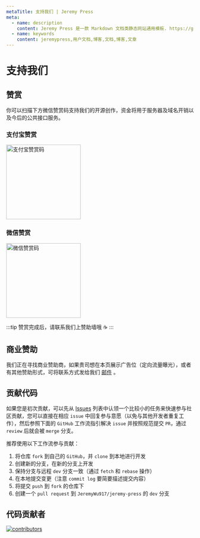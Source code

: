 ```yaml
---
metaTitle: 支持我们 | Jeremy Press
meta:
  - name: description
    content: Jeremy Press 是一款 Markdown 文档类静态网站通用模板. https://github.com/JeremyWu917/jeremy-press
  - name: keywords
    content: jeremypress,用户文档,博客,文档,博客,文章
---
```


# 支持我们

## 赞赏

你可以扫描下方微信赞赏码支持我们的开源创作，资金将用于服务器及域名开销以及今后的公共接口服务。

### 支付宝赞赏

<img src="https://gitee.com/jeremywuiot/img-res-all/raw/master/src/iie_shop/Alipay.png" width="200" alt="支付宝赞赏码">

### 微信赞赏

<img src="https://gitee.com/jeremywuiot/img-res-all/raw/master/src/iie_shop/Wechat.png" width="200" alt="微信赞赏码">

:::tip
赞赏完成后，请联系我们上赞助墙哦 :coffee:
:::

## 商业赞助

我们正在寻找商业赞助商，如果贵司想在本页展示广告位（定向流量曝光），或者有其他赞助形式，可将联系方式发给我们 [邮件](mailto:jeremy.wu@foxmail.com) 。

## 贡献代码

如果您是初次贡献，可以先从 [Issues](https://github.com/JeremyWu917/jeremy-press/issues) 列表中认领一个比较小的任务来快速参与社区贡献，您可以直接在相应 `issue` 中回复参与意愿（以免与其他开发者重复工作），然后参照下面的 `GitHub` 工作流指引解决 `issue` 并按照规范提交 `PR`，通过 `review` 后就会被 `merge` 分支。

推荐使用以下工作流参与贡献：

1. 将仓库 `fork` 到自己的 `GitHub`，并 `clone` 到本地进行开发
2. 创建新的分支，在新的分支上开发
3. 保持分支与远程 `dev` 分支一致（通过 `fetch` 和 `rebase` 操作）
4. 在本地提交变更（注意 `commit log` 要简要描述提交内容）
5. 将提交 `push` 到 `fork` 的仓库下
6. 创建一个 `pull request` 到 `JeremyWu917/jeremy-press` 的 `dev` 分支

## 代码贡献者

[![contributors](https://opencollective.com/jeremy-press/contributors.svg?width=890&button=false)](https://github.com/JeremyWu917/jeremy-press/graphs/contributors)
